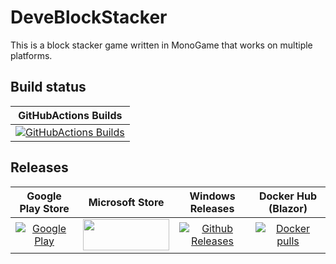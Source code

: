 # DeveBlockStacker
This is a block stacker game written in MonoGame that works on multiple platforms.

## Build status

| GitHubActions Builds |
|:--------------------:|
| [![GitHubActions Builds](https://github.com/devedse/DeveBlockStacker/workflows/GitHubActionsBuilds/badge.svg)](https://github.com/devedse/DeveBlockStacker/actions/workflows/githubactionsbuilds.yml) |

## Releases

| Google Play Store | Microsoft Store | Windows Releases | Docker Hub (Blazor) |
|:-----------------:|:---------------:|:----------------:|:-------------------:|
| [![Google Play](https://raw.githubusercontent.com/steverichey/google-play-badge-svg/master/img/en_get.svg?sanitize=true)](https://play.google.com/store/apps/details?id=deveblockstacker_android.deveblockstacker_android) | <a href="https://www.microsoft.com/store/productId/9NM564JXH7KX"><img src="https://upload.wikimedia.org/wikipedia/commons/thumb/f/f7/Get_it_from_Microsoft_Badge.svg/512px-Get_it_from_Microsoft_Badge.svg.png?20171029232220" width="138px" height="50px"></a> | [![Github Releases](https://img.shields.io/github/release/devedse/deveblockstacker.svg)](https://github.com/devedse/DeveBlockStacker/releases) | [![Docker pulls](https://img.shields.io/docker/v/devedse/deveblockstackerblazor)](https://hub.docker.com/r/devedse/deveblockstackerblazor/) |